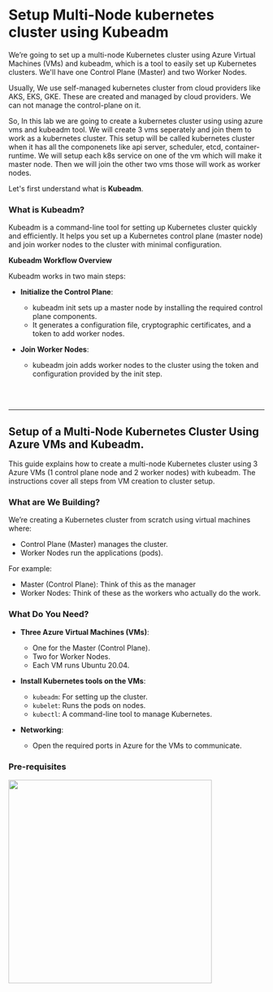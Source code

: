 # Setup Multi-Node kubernetes cluster using Kubeadm

We’re going to set up a multi-node Kubernetes cluster using Azure Virtual Machines (VMs) and kubeadm, which is a tool to easily set up Kubernetes clusters. We'll have one Control Plane (Master) and two Worker Nodes.

Usually, We use self-managed kubernetes cluster from cloud providers like AKS, EKS, GKE. These are created and managed by cloud providers. We can not manage the control-plane on it. 

So, In this lab we are going to create a kubernetes cluster using using azure vms and kubeadm tool. We will create 3 vms seperately and join them to work as a kubernetes cluster. This setup will be called kubernetes cluster when it has all the componenets like api server, scheduler, etcd, container-runtime. We will setup each k8s service on one of the vm which will make it master node. Then we will join the other two vms those will work as worker nodes.

Let's first understand what is **Kubeadm**.

### What is Kubeadm?

Kubeadm is a command-line tool for setting up Kubernetes cluster quickly and efficiently. It helps you set up a Kubernetes control plane (master node) and join worker nodes to the cluster with minimal configuration.

**Kubeadm Workflow Overview**

Kubeadm works in two main steps:

- **Initialize the Control Plane**:
  - kubeadm init sets up a master node by installing the required control plane components.
  - It generates a configuration file, cryptographic certificates, and a token to add worker nodes.

- **Join Worker Nodes**:
  - kubeadm join adds worker nodes to the cluster using the token and configuration provided by the init step.

<br>
<br>
<hr>

## Setup of a Multi-Node Kubernetes Cluster Using Azure VMs and Kubeadm.

This guide explains how to create a multi-node Kubernetes cluster using 3 Azure VMs (1 control plane node and 2 worker nodes) with kubeadm. The instructions cover all steps from VM creation to cluster setup.

### What are We Building?

We’re creating a Kubernetes cluster from scratch using virtual machines where:

- Control Plane (Master) manages the cluster.
- Worker Nodes run the applications (pods).

For example:
- Master (Control Plane): Think of this as the manager
- Worker Nodes: Think of these as the workers who actually do the work.

### What Do You Need?

- **Three Azure Virtual Machines (VMs)**:
  - One for the Master (Control Plane).
  - Two for Worker Nodes.
  - Each VM runs Ubuntu 20.04.

- **Install Kubernetes tools on the VMs**:
  - ```kubeadm```: For setting up the cluster.
  - ```kubelet```: Runs the pods on nodes.
  - ```kubectl```: A command-line tool to manage Kubernetes.

- **Networking**:
  - Open the required ports in Azure for the VMs to communicate.

### Pre-requisites

<img src="https://drive.google.com/uc?export=view&id=1mbf0fgd0LD5Mbji-zSHbtqzq1giP2r54" width="400" heigth="600">
